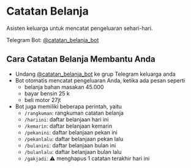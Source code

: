 # Catatan Belanja

Asisten keluarga untuk mencatat pengeluaran sehari-hari.

Telegram Bot: [@catatan_belanja_bot](https://telegram.me/catatan_belanja_bot)

## Cara Catatan Belanja Membantu Anda
- Undang [@catatan_belanja_bot](https://telegram.me/catatan_belanja_bot) ke grup Telegram keluarga anda
- Bot otomatis mencatat pengeluaran Anda, ketika ada pesan seperti
  - belanja bahan masakan 45.000
  - bayar bensin 25 k
  - beli motor 27jt
- Bot juga memiliki beberapa perintah, yaitu
  - `/rangkuman`: rangkuman catatan belanja
  - `/hariini`: daftar belanjaan hari ini
  - `/kemarin`: daftar belanjaan kemarin
  - `/pekanini`: daftar belanjaan pekan ini
  - `/pekanlalu`: daftar belanjaan pekan lalu
  - `/bulanini`: daftar belanjaan bulan ini
  - `/bulanlalu`: daftar belanjaan bulan lalu
  - `/gakjadi`: ⚠ menghapus 1 catatan terakhir hari ini
